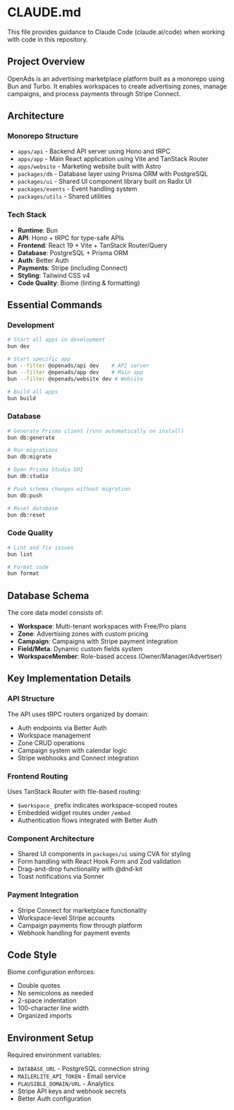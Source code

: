 # CLAUDE.md

This file provides guidance to Claude Code (claude.ai/code) when working with code in this repository.

## Project Overview

OpenAds is an advertising marketplace platform built as a monorepo using Bun and Turbo. It enables workspaces to create advertising zones, manage campaigns, and process payments through Stripe Connect.

## Architecture

### Monorepo Structure
- `apps/api` - Backend API server using Hono and tRPC
- `apps/app` - Main React application using Vite and TanStack Router
- `apps/website` - Marketing website built with Astro
- `packages/db` - Database layer using Prisma ORM with PostgreSQL
- `packages/ui` - Shared UI component library built on Radix UI
- `packages/events` - Event handling system
- `packages/utils` - Shared utilities

### Tech Stack
- **Runtime**: Bun
- **API**: Hono + tRPC for type-safe APIs
- **Frontend**: React 19 + Vite + TanStack Router/Query
- **Database**: PostgreSQL + Prisma ORM
- **Auth**: Better Auth
- **Payments**: Stripe (including Connect)
- **Styling**: Tailwind CSS v4
- **Code Quality**: Biome (linting & formatting)

## Essential Commands

### Development
```bash
# Start all apps in development
bun dev

# Start specific app
bun --filter @openads/api dev    # API server
bun --filter @openads/app dev    # Main app
bun --filter @openads/website dev # Website

# Build all apps
bun build
```

### Database
```bash
# Generate Prisma client (runs automatically on install)
bun db:generate

# Run migrations
bun db:migrate

# Open Prisma Studio GUI
bun db:studio

# Push schema changes without migration
bun db:push

# Reset database
bun db:reset
```

### Code Quality
```bash
# Lint and fix issues
bun lint

# Format code
bun format
```

## Database Schema

The core data model consists of:
- **Workspace**: Multi-tenant workspaces with Free/Pro plans
- **Zone**: Advertising zones with custom pricing
- **Campaign**: Campaigns with Stripe payment integration
- **Field/Meta**: Dynamic custom fields system
- **WorkspaceMember**: Role-based access (Owner/Manager/Advertiser)

## Key Implementation Details

### API Structure
The API uses tRPC routers organized by domain:
- Auth endpoints via Better Auth
- Workspace management
- Zone CRUD operations
- Campaign system with calendar logic
- Stripe webhooks and Connect integration

### Frontend Routing
Uses TanStack Router with file-based routing:
- `$workspace_` prefix indicates workspace-scoped routes
- Embedded widget routes under `/embed`
- Authentication flows integrated with Better Auth

### Component Architecture
- Shared UI components in `packages/ui` using CVA for styling
- Form handling with React Hook Form and Zod validation
- Drag-and-drop functionality with @dnd-kit
- Toast notifications via Sonner

### Payment Integration
- Stripe Connect for marketplace functionality
- Workspace-level Stripe accounts
- Campaign payments flow through platform
- Webhook handling for payment events

## Code Style

Biome configuration enforces:
- Double quotes
- No semicolons as needed
- 2-space indentation
- 100-character line width
- Organized imports

## Environment Setup

Required environment variables:
- `DATABASE_URL` - PostgreSQL connection string
- `MAILERLITE_API_TOKEN` - Email service
- `PLAUSIBLE_DOMAIN/URL` - Analytics
- Stripe API keys and webhook secrets
- Better Auth configuration
